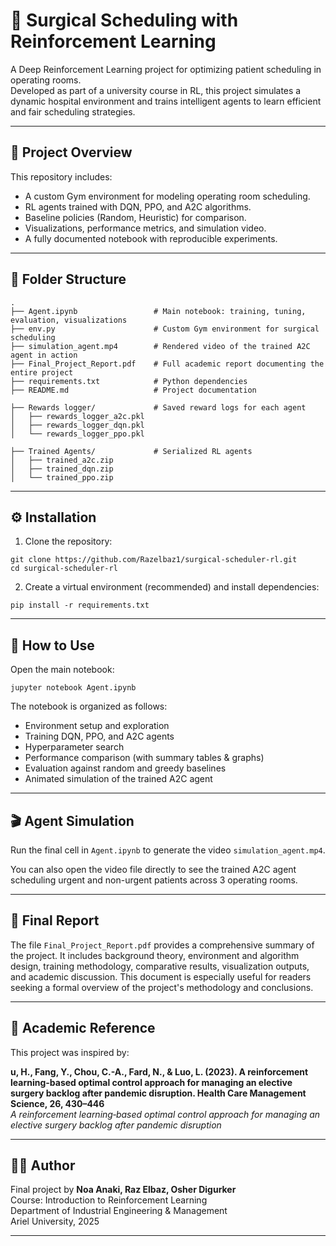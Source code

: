 # 🧠 Surgical Scheduling with Reinforcement Learning

A Deep Reinforcement Learning project for optimizing patient scheduling in operating rooms.  
Developed as part of a university course in RL, this project simulates a dynamic hospital environment and trains intelligent agents to learn efficient and fair scheduling strategies.

---

## 🚀 Project Overview

This repository includes:

- A custom Gym environment for modeling operating room scheduling.
- RL agents trained with DQN, PPO, and A2C algorithms.
- Baseline policies (Random, Heuristic) for comparison.
- Visualizations, performance metrics, and simulation video.
- A fully documented notebook with reproducible experiments.

---

## 📂 Folder Structure

```
.
├── Agent.ipynb                 # Main notebook: training, tuning, evaluation, visualizations
├── env.py                      # Custom Gym environment for surgical scheduling
├── simulation_agent.mp4        # Rendered video of the trained A2C agent in action
├── Final_Project_Report.pdf    # Full academic report documenting the entire project
├── requirements.txt            # Python dependencies
├── README.md                   # Project documentation

├── Rewards logger/             # Saved reward logs for each agent
│   ├── rewards_logger_a2c.pkl
│   ├── rewards_logger_dqn.pkl
│   └── rewards_logger_ppo.pkl

├── Trained Agents/             # Serialized RL agents
│   ├── trained_a2c.zip
│   ├── trained_dqn.zip
│   └── trained_ppo.zip

```

---

## ⚙️ Installation

1. Clone the repository:

```
git clone https://github.com/Razelbaz1/surgical-scheduler-rl.git
cd surgical-scheduler-rl
```

2. Create a virtual environment (recommended) and install dependencies:

```
pip install -r requirements.txt
```

---

## 📒 How to Use

Open the main notebook:

```
jupyter notebook Agent.ipynb
```

The notebook is organized as follows:

- Environment setup and exploration
- Training DQN, PPO, and A2C agents
- Hyperparameter search
- Performance comparison (with summary tables & graphs)
- Evaluation against random and greedy baselines
- Animated simulation of the trained A2C agent

---

## 🎬 Agent Simulation

Run the final cell in `Agent.ipynb` to generate the video `simulation_agent.mp4`.

You can also open the video file directly to see the trained A2C agent scheduling urgent and non-urgent patients across 3 operating rooms.

---
## 📄 Final Report
The file `Final_Project_Report.pdf` provides a comprehensive summary of the project.
It includes background theory, environment and algorithm design, training methodology, comparative results, visualization outputs, and academic discussion.
This document is especially useful for readers seeking a formal overview of the project's methodology and conclusions.

---
## 📖 Academic Reference

This project was inspired by:

**u, H., Fang, Y., Chou, C.-A., Fard, N., & Luo, L. (2023). A reinforcement learning-based optimal control approach for managing an elective surgery backlog after pandemic disruption. Health Care Management Science, 26, 430–446**  
*A reinforcement learning‑based optimal control approach for managing an elective surgery backlog after pandemic disruption*  

---

## 🧑‍💻 Author

Final project by **Noa Anaki, Raz Elbaz, Osher Digurker**  
Course: Introduction to Reinforcement Learning  
Department of Industrial Engineering & Management  
Ariel University, 2025

---

